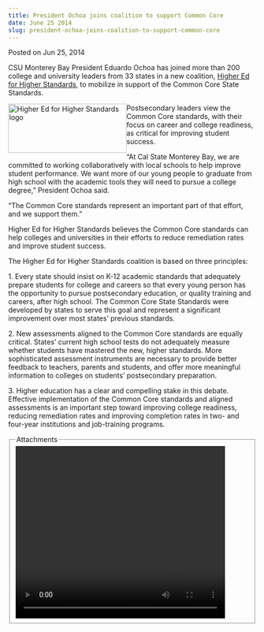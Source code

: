 ```yaml
---
title: President Ochoa joins coalition to support Common Core
date: June 25 2014
slug: president-ochoa-joins-coalition-to-support-common-core
---
```


 



<span class="date">Posted on Jun 25, 2014    </span>
<p>CSU Monterey Bay President Eduardo Ochoa has joined more than
200 college and university leaders from 33 states in a new
coalition, <a href="https://www.higheredforhigherstandards.org" rel="nofollow">Higher Ed for Higher Standards</a>, to mobilize in
support of the Common Core State Standards.</p>
<p><img alt="Higher Ed for Higher Standards logo" src="https://news.csumb.edu/sites/default/files/65/attachments/news/images/higher_ed.jpg" style="width:240px; height:100px; float:left">Postsecondary
leaders view the Common Core standards, with their focus on career
and college readiness, as critical for improving student
success.</img></p>
<p>&#x201C;At Cal State Monterey Bay, we are committed to working
collaboratively with local schools to help improve student
performance. We want more of our young people to graduate from high
school with the academic tools they will need to pursue a college
degree,&#x201D; President Ochoa said.</p>
<p>&#x201C;The Common Core standards represent an important part of that
effort, and we support them.&#x201D;</p>
<p>Higher Ed for Higher Standards believes the Common Core
standards can help colleges and universities in their efforts to
reduce remediation rates and improve student success.</p>
<p>The Higher Ed for Higher Standards coalition is based on three
principles:</p>
<p>1. Every state should insist on K-12 academic standards that
adequately prepare students for college and careers so that every
young person has the opportunity to pursue postsecondary education,
or quality training and careers, after high school. The Common Core
State Standards were developed by states to serve this goal and
represent a significant improvement over most states&#x2019; previous
standards.</p>
<p>2. New assessments aligned to the Common Core standards are
equally critical. States&#x2019; current high school tests do not
adequately measure whether students have mastered the new, higher
standards. More sophisticated assessment instruments are necessary
to provide better feedback to teachers, parents and students, and
offer more meaningful information to colleges on students&#x2019;
postsecondary preparation.</p>
<p>3. Higher education has a clear and compelling stake in this
debate. Effective implementation of the Common Core standards and
aligned assessments is an important step toward improving college
readiness, reducing remediation rates and improving completion
rates in two- and four-year institutions and job-training
programs.</p>
<fieldset class="fieldgroup group-attachments">
<legend>Attachments</legend>
<div class="field field-type-emvideo field-field-attach-video">
<div class="field-items">
<div class="field-item odd">
<div class="emvideo emvideo-video emvideo-youtube">
<div class="emfield-emvideo emfield-emvideo-youtube">
<div id="emvideo-youtube-flash-wrapper-1">
<!--<object type="application/x-shockwave-flash" height="350" width="425" data="https://www.youtube.com/v/5s0rRk9sER0&amp;rel=0&amp;enablejsapi=1&amp;playerapiid=ytplayer&amp;fs=1" id="emvideo-youtube-flash-1">
          <param name="movie" value="https://www.youtube.com/v/5s0rRk9sER0&amp;rel=0&amp;enablejsapi=1&amp;playerapiid=ytplayer&amp;fs=1" />
          <param name="allowScriptAccess" value="sameDomain"/>
          <param name="quality" value="best"/>
          <param name="allowFullScreen" value="true"/>
          <param name="bgcolor" value="#FFFFFF"/>
          <param name="scale" value="noScale"/>
          <param name="salign" value="TL"/>
          <param name="FlashVars" value="playerMode=embedded" />
          <param name="wmode" value="transparent" />
        </object>-->
<video controls="" width="425" height="350">
</video></div></div></div></div></div></div></fieldset>
 
